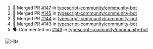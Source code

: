 <!--START_SECTION:activity-->
1. 🎉 Merged PR [#147](https://github.com/typescript-community/community-bot/pull/147) in [typescript-community/community-bot](https://github.com/typescript-community/community-bot)
2. 🎉 Merged PR [#145](https://github.com/typescript-community/community-bot/pull/145) in [typescript-community/community-bot](https://github.com/typescript-community/community-bot)
3. 🎉 Merged PR [#144](https://github.com/typescript-community/community-bot/pull/144) in [typescript-community/community-bot](https://github.com/typescript-community/community-bot)
4. 🎉 Merged PR [#143](https://github.com/typescript-community/community-bot/pull/143) in [typescript-community/community-bot](https://github.com/typescript-community/community-bot)
5. 🗣 Commented on [#143](https://github.com/typescript-community/community-bot/issues/143) in [typescript-community/community-bot](https://github.com/typescript-community/community-bot)
<!--END_SECTION:activity-->

![Hits](https://hitcounter.pythonanywhere.com/count/tag.svg?url=https%3A%2F%2Fgithub.com%2Frobertwestbury)
